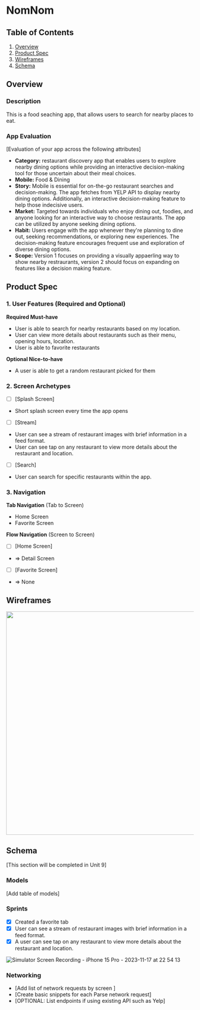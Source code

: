 # NomNom

## Table of Contents

1. [Overview](#Overview)
2. [Product Spec](#Product-Spec)
3. [Wireframes](#Wireframes)
4. [Schema](#Schema)

## Overview

### Description

This is a food seaching app, that allows users to search
for nearby places to eat.

### App Evaluation

[Evaluation of your app across the following attributes]
- **Category:** restaurant discovery app that enables users to explore nearby dining options while providing an interactive decision-making tool for those uncertain about their meal choices.
- **Mobile:** Food & Dining
- **Story:** Mobile is essential for on-the-go restaurant searches and decision-making. The app fetches from YELP API to display nearby dining options. Additionally, an interactive decision-making feature to help those indecisive users.
- **Market:** Targeted towards individuals who enjoy dining out, foodies, and anyone looking for an interactive way to choose restaurants. The app can be utilized by anyone seeking dining options.
- **Habit:** Users engage with the app whenever they're planning to dine out, seeking recommendations, or exploring new experiences. The decision-making feature encourages frequent use and exploration of diverse dining options.
- **Scope:** Version 1 focuses on providing a visually appaerling way to show nearby restraurants, version 2 should focus on expanding on features like a decision making feature.

## Product Spec

### 1. User Features (Required and Optional)

**Required Must-have**

* User is able to search for nearby restaurants based on my location.
* User can view more details about restaurants such as their menu, opening hours, location.
* User is able to favorite restaurants

**Optional Nice-to-have**

* A user is able to get a random restaurant picked for them

### 2. Screen Archetypes

- [ ] [Splash Screen]
* Short splash screen every time the app opens
- [ ] [Stream]
* User can see a stream of restaurant images with brief information in a feed format.
* User can see tap on any restaurant to view more details about the restaurant and location.
- [ ] [Search]
* User can search for specific restaurants within the app.


### 3. Navigation

**Tab Navigation** (Tab to Screen)

* Home Screen
* Favorite Screen

**Flow Navigation** (Screen to Screen)

- [ ] [Home Screen]
* => Detail Screen
- [ ] [Favorite Screen]
* => None

## Wireframes

<img src="https://github.com/Jack-Camas/NomNom-App/assets/48427524/59dddff6-6943-4e39-8e39-c466e4aefa69" width=600>

## Schema 

[This section will be completed in Unit 9]

### Models

[Add table of models]

### Sprints
- [x] Created a favorite tab
- [x] User can see a stream of restaurant images with brief information in a feed format.
- [x] A user can see tap on any restaurant to view more details about the restaurant and location.

![Simulator Screen Recording - iPhone 15 Pro - 2023-11-17 at 22 54 13](https://github.com/Jack-Camas/NomNom-App/assets/48427524/d5647445-dec1-42d0-99a7-b5d4a021f051)

### Networking

- [Add list of network requests by screen ]
- [Create basic snippets for each Parse network request]
- [OPTIONAL: List endpoints if using existing API such as Yelp]
